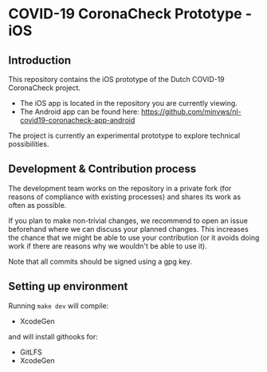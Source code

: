 # COVID-19 CoronaCheck Prototype - iOS

## Introduction
This repository contains the iOS prototype of the Dutch COVID-19 CoronaCheck project.

* The iOS app is located in the repository you are currently viewing.
* The Android app can be found here: https://github.com/minvws/nl-covid19-coronacheck-app-android 

The project is currently an experimental prototype to explore technical possibilities.   

## Development & Contribution process

The development team works on the repository in a private fork (for reasons of compliance with existing processes) and shares its work as often as possible.

If you plan to make non-trivial changes, we recommend to open an issue beforehand where we can discuss your planned changes.
This increases the chance that we might be able to use your contribution (or it avoids doing work if there are reasons why we wouldn't be able to use it).

Note that all commits should be signed using a gpg key.

## Setting up environment

Running `make dev` will compile: 

- XcodeGen 

and will install githooks for: 

- GitLFS 
- XcodeGen